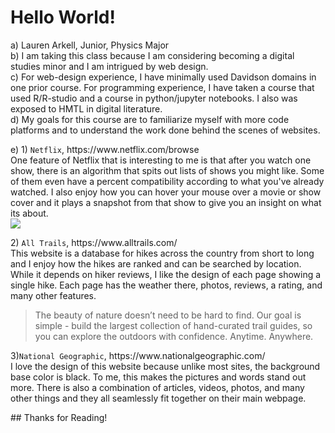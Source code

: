 # Hello World!

<p> a) Lauren Arkell, Junior, Physics Major <br>
b) I am taking this class because I am considering becoming a digital studies minor and I am intrigued by web design. <br>
c) For web-design experience, I have minimally used Davidson domains in one prior course. For programming experience, I have taken a course that used R/R-studio and a course in python/jupyter notebooks. I also was exposed to HMTL in digital literature. <br>
d) My goals for this course are to familiarize myself with more code platforms and to understand the work done behind the scenes of websites. </p>
<p> e) 1) <code>Netflix</code>, https://www.netflix.com/browse <br>
One feature of Netflix that is interesting to me is that after you watch one show, there is an algorithm that spits out lists of shows you might like. Some of them even have a percent compatibility according to what you've already watched.
I also enjoy how you can hover your mouse over a movie or show cover and it plays a snapshot from that show to give you an insight on what its about.<br>
<img
  src="https://bsmedia.business-standard.com/_media/bs/img/article/2016-01/07/full/1452156079-9512.jpg"> </p>
<p> 2) <code>All Trails</code>, https://www.alltrails.com/ <br>
This website is a database for hikes across the country from short to long and I enjoy how the hikes are ranked and can be searched by location.
While it depends on hiker reviews, I like the design of each page showing a single hike. Each page has the weather there, photos, reviews, a rating, and many other features.<br>
<blockquote cite="https://www.alltrails.com/">
The beauty of nature doesn’t need to be hard to find. Our goal is simple - build the largest collection of hand-curated trail guides, so you can explore the outdoors with confidence. Anytime. Anywhere.
</blockquote> </p>

<p> 3)<code>National Geographic</code>, https://www.nationalgeographic.com/ <br>
I love the design of this website because unlike most sites, the background base color is black. To me, this makes the pictures and words stand out more.
There is also a combination of articles, videos, photos, and many other things and they all seamlessly fit together on their main webpage. </p>
## Thanks for Reading!
